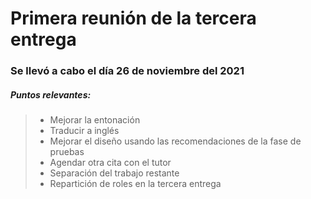 # Primera reunión de la tercera entrega 
### Se llevó a cabo el día 26 de noviembre del 2021

##### Puntos relevantes:
>- Mejorar la entonación
>- Traducir a inglés
>- Mejorar el diseño usando las recomendaciones de la fase de pruebas
>- Agendar otra cita con el tutor
>- Separación del trabajo restante
>- Repartición de roles en la tercera entrega
